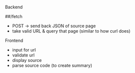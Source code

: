 Backend

##/fetch
  - POST -> send back JSON of source page
  - take valid URL & query that page (similar to how curl does)

Frontend

  - input for url
  - validate url
  - display source
  - parse source code (to create summary)
